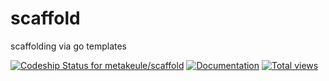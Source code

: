 # scaffold

scaffolding via go templates

[ ![Codeship Status for metakeule/scaffold](https://codeship.com/projects/a3ff6e30-79a2-0132-c0b1-5edf62375de9/status?branch=master)](https://codeship.com/projects/55943) [![Documentation](http://godoc.org/gopkg.in/metakeule/scaffold.v1?status.png)](http://godoc.org/gopkg.in/metakeule/scaffold.v1) [![Total views](https://sourcegraph.com/api/repos/github.com/metakeule/scaffold/counters/views.png)](https://sourcegraph.com/github.com/metakeule/scaffold)

